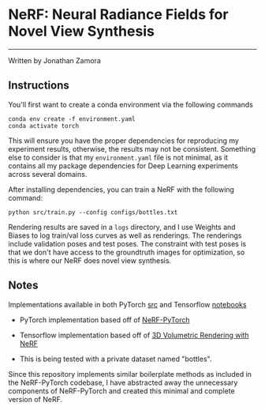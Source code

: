 # NeRF: Neural Radiance Fields for Novel View Synthesis

---

Written by Jonathan Zamora

## Instructions

You'll first want to create a conda environment via the following commands

```
conda env create -f environment.yaml
conda activate torch
```

This will ensure you have the proper dependencies for reproducing my experiment results, otherwise, the results may not be consistent. Something else to consider is that my `environment.yaml` file is not minimal, as it contains all my package dependencies for Deep Learning experiments across several domains.

After installing dependencies, you can train a NeRF with the following command:

```
python src/train.py --config configs/bottles.txt
```

Rendering results are saved in a `logs` directory, and I use Weights and Biases to log train/val loss curves as well as renderings. The renderings include validation poses and test poses. The constraint with test poses is that we don't have access to the groundtruth images for optimization, so this is where our NeRF does novel view synthesis.

## Notes

Implementations available in both PyTorch [src](src/) and Tensorflow [notebooks](notebooks/nerf_keras.ipynb)

- PyTorch implementation based off of [NeRF-PyTorch](https://github.com/yenchenlin/nerf-pytorch)

- Tensorflow implementation based off of [3D Volumetric Rendering with NeRF](https://keras.io/examples/vision/nerf/)

- This is being tested with a private dataset named "bottles". 

Since this repository implements similar boilerplate methods as included in the NeRF-PyTorch codebase, I have abstracted away the unnecessary components of NeRF-PyTorch and created this minimal and complete version of NeRF.